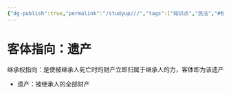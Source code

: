 ```yaml
---
{"dg-publish":true,"permalink":"/studyup///","tags":["知识点","民法","#权利","#民法权利"]}
---
```



# 客体指向：遗产
继承权指向：是使被继承人死亡时的财产立即归属于继承人的力，客体即为该遗产
- 遗产：被继承人的全部财产